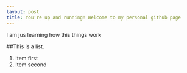 ```yaml
---
layout: post
title: You're up and running! Welcome to my personal github page
---
```


I am jus learning how this things work

##This is a list.
  1. Item first
  2. Item second
  

